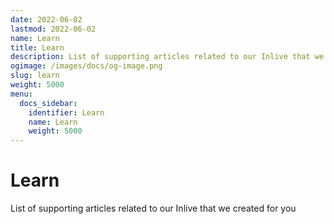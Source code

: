 ```yaml
---
date: 2022-06-02
lastmod: 2022-06-02
name: Learn
title: Learn
description: List of supporting articles related to our Inlive that we created for you
ogimage: /images/docs/og-image.png
slug: learn
weight: 5000
menu:
  docs_sidebar:
    identifier: Learn
    name: Learn
    weight: 5000
---
```

# Learn
List of supporting articles related to our Inlive that we created for you